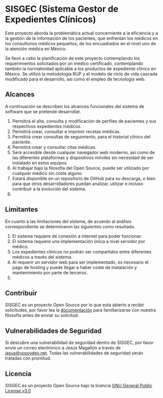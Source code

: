 # SISGEC (Sistema Gestor de Expedientes Clínicos)

Este proyecto aborda la problemática actual concerniente a la eficiencia y a la gestión de la información de los pacientes, que enfrentan los médicos en los consultorios médicos pequeños, de los encuadrados en el nivel uno de la atención médica en México.

Se llevó a cabo la planificación de este proyecto contemplando los requerimientos solicitados por un médico certificado, contemplando también la normatividad aplicable a los productos de expediente clínico en México. Se utilizó la metodología RUP y el modelo de ciclo de vida cascada modificado para el desarrollo, así como el empleo de tecnología web.

## Alcances

A continuación se describen los alcances funcionales del sistema de software que se pretende desarrollar.

1.  Permitirá el alta, consulta y modificación de perfiles de pacientes y sus respectivos expedientes médicos.
2.  Permitirá crear, consultar e imprimir recetas médicas.
3.  Permitirá crear consultas de seguimiento, para el historial clínico del paciente.
4.  Permitirá crear y consultar citas médicas.
5.  Será accesible desde cualquier navegador web moderno, así como de las diferentes plataformas y dispositivos móviles sin necesidad de ser instalado en estos equipos.
6.  Al trabajar bajo la filosofía del Open Source, puede ser utilizado por cualquier médico sin coste alguno.
7.  Estará disponible en un repositorio de GitHub para su descarga, o bien para que otros desarrolladores puedan analizar, utilizar e incluso contribuir a la evolución del sistema.
8. 
## Limitantes

En cuanto a las limitaciones del sistema, de acuerdo al análisis correspondiente se determinaron las siguientes como resultado.

1.  El sistema requiere de conexión a internet para poder funcionar.
2.  El sistema requiere una implementación única a nivel servidor por médico.
3.  Los expedientes clínicos no podrán ser compartidos entre diferentes médicos a través del sistema.
4.  Al requerir un servidor web para ser implementado, es necesario el pago de hosting y puede llegar a haber coste de instalación y mantenimiento por parte de terceros.
5. 
## Contribuir

SISGEC es un proyecto Open Source por lo que esta abierto a recibir solicitudes, por favor lea la [documentación](https://github.com/SISGEC/SISGEC/wiki) para familiarizarse con nuestra filosofía antes de enviar su solicitud.

## Vulnerabilidades de Seguridad

Si descubre una vulnerabilidad de seguridad dentro de SISGEC, por favor envíe un correo electrónico a Jesús Magallón a través de jesus@yosoydev.net. Todas las vulnerabilidades de seguridad serán tratadas con prontitud.

## Licencia
SISGEC es un proyecto Open Source bajo la licencia [GNU General Public License v3.0](https://github.com/SISGEC/SISGEC/blob/master/LICENSE)
